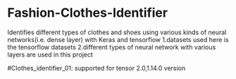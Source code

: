# Fashion-Clothes-Identifier
Identifies different types of clothes and shoes using various kinds of neural networks(i.e. dense layer) with Keras and tensorflow
  1.datasets used here is the tensorflow datasets
  2.different types of neural network with various layers are used in this project

#Clothes_identifier_01: supported for  tensor 2.0,1.14.0 version
